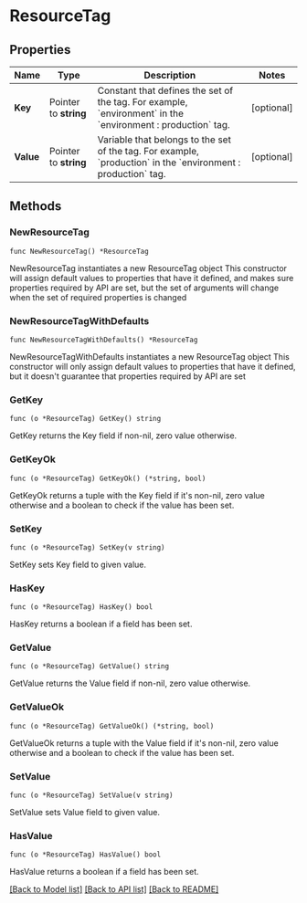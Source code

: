 # ResourceTag

## Properties

Name | Type | Description | Notes
------------ | ------------- | ------------- | -------------
**Key** | Pointer to **string** | Constant that defines the set of the tag. For example, &#x60;environment&#x60; in the &#x60;environment : production&#x60; tag. | [optional] 
**Value** | Pointer to **string** | Variable that belongs to the set of the tag. For example, &#x60;production&#x60; in the &#x60;environment : production&#x60; tag. | [optional] 

## Methods

### NewResourceTag

`func NewResourceTag() *ResourceTag`

NewResourceTag instantiates a new ResourceTag object
This constructor will assign default values to properties that have it defined,
and makes sure properties required by API are set, but the set of arguments
will change when the set of required properties is changed

### NewResourceTagWithDefaults

`func NewResourceTagWithDefaults() *ResourceTag`

NewResourceTagWithDefaults instantiates a new ResourceTag object
This constructor will only assign default values to properties that have it defined,
but it doesn't guarantee that properties required by API are set

### GetKey

`func (o *ResourceTag) GetKey() string`

GetKey returns the Key field if non-nil, zero value otherwise.

### GetKeyOk

`func (o *ResourceTag) GetKeyOk() (*string, bool)`

GetKeyOk returns a tuple with the Key field if it's non-nil, zero value otherwise
and a boolean to check if the value has been set.

### SetKey

`func (o *ResourceTag) SetKey(v string)`

SetKey sets Key field to given value.

### HasKey

`func (o *ResourceTag) HasKey() bool`

HasKey returns a boolean if a field has been set.

### GetValue

`func (o *ResourceTag) GetValue() string`

GetValue returns the Value field if non-nil, zero value otherwise.

### GetValueOk

`func (o *ResourceTag) GetValueOk() (*string, bool)`

GetValueOk returns a tuple with the Value field if it's non-nil, zero value otherwise
and a boolean to check if the value has been set.

### SetValue

`func (o *ResourceTag) SetValue(v string)`

SetValue sets Value field to given value.

### HasValue

`func (o *ResourceTag) HasValue() bool`

HasValue returns a boolean if a field has been set.


[[Back to Model list]](../README.md#documentation-for-models) [[Back to API list]](../README.md#documentation-for-api-endpoints) [[Back to README]](../README.md)


